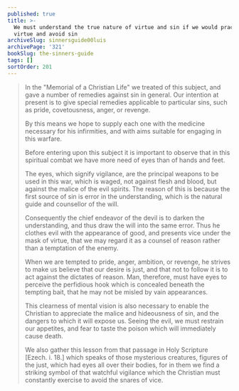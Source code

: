 ```yaml
---
published: true
title: >-
  We must understand the true nature of virtue and sin if we would practice
  virtue and avoid sin
archiveSlug: sinnersguide00luis
archivePage: '321'
bookSlug: the-sinners-guide
tags: []
sortOrder: 201
---
```


> In the "Memorial of a Christian Life" we treated of this subject, and gave a number of remedies against sin in general. Our intention at present is to give special remedies applicable to particular sins, such as pride, covetousness, anger, or revenge.
>
> By this means we hope to supply each one with the medicine necessary for his infirmities, and with aims suitable for engaging in this warfare.
>
> Before entering upon this subject it is important to observe that in this spiritual combat we have more need of eyes than of hands and feet.
>
> The eyes, which signify vigilance, are the principal weapons to be used in this war, which is waged, not against flesh and blood, but against the malice of the evil spirits. The reason of this is because the first source of sin is error in the understanding, which is the natural guide and counsellor of the will.
>
> Consequently the chief endeavor of the devil is to darken the understanding, and thus draw the will into the same error. Thus he clothes evil with the appearance of good, and presents vice under the mask of virtue, that we may regard it as a counsel of reason rather than a temptation of the enemy.
>
> When we are tempted to pride, anger, ambition, or revenge, he strives to make us believe that our desire is just, and that not to follow it is to act against the dictates of reason. Man, therefore, must have eyes to perceive the perfidious hook which is concealed beneath the tempting bait, that he may not be misled by vain appearances.
>
> This clearness of mental vision is also necessary to enable the Christian to appreciate the malice and hideousness of sin, and the dangers to which it will expose us. Seeing the evil, we must restrain our appetites, and fear to taste the poison which will immediately cause death.
>
> We also gather this lesson from that passage in Holy Scripture [Ezech. i. 18.] which speaks of those mysterious creatures, figures of the just, which had eyes all over their bodies, for in them we find a striking symbol of that watchful vigilance which the Christian must constantly exercise to avoid the snares of vice.
